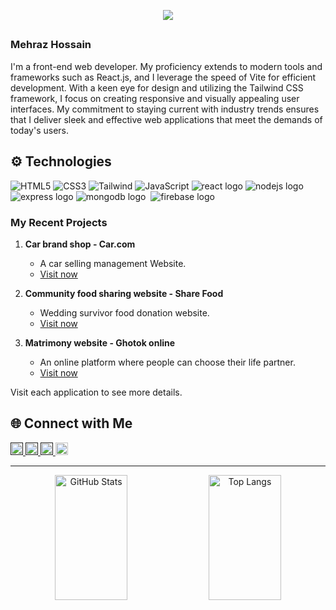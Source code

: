 <p align="center">
  <img src="https://i.ibb.co/swqFfzd/Blue-and-White-Modern-Business-Facebook-Cover-1.png">
</p>

##
<h3>Mehraz Hossain</h3>


I'm a front-end web developer. My proficiency extends to modern tools and frameworks such as React.js, and I leverage the speed of Vite for efficient development. With a keen eye for design and utilizing the Tailwind CSS framework, I focus on creating responsive and visually appealing user interfaces. My commitment to staying current with industry trends ensures that I deliver sleek and effective web applications that meet the demands of today's users.

## ⚙️ Technologies

<p align="left">

<img alt="HTML5" src="https://img.shields.io/badge/html5%20-%23E34F26.svg?&style=for-the-badge&logo=html5&logoColor=white"/>

<img alt="CSS3" src="https://img.shields.io/badge/css3%20-%231572B6.svg?&style=for-the-badge&logo=css3&logoColor=white"/>

<img alt="Tailwind" src="https://img.shields.io/badge/tailwind%20-%23563D7C.svg?&style=for-the-badge&logo=css3&logoColor=white"/>

<img alt="JavaScript" src="https://img.shields.io/badge/javascript%20-%23323330.svg?&style=for-the-badge&logo=javascript&logoColor=%23F7DF1E"/>
  
  <img src="https://img.shields.io/badge/React-61DAFB?logo=react&logoColor=black&style=for-the-badge"  alt="react logo"  />

 <img src="https://img.shields.io/badge/Node.js-339933?logo=nodedotjs&logoColor=white&style=for-the-badge" alt="nodejs logo"  />
  <img src="https://img.shields.io/badge/Express-000000?logo=express&logoColor=white&style=for-the-badge" alt="express logo"  />

  
 <img src="https://img.shields.io/badge/MongoDB-47A248?logo=mongodb&logoColor=white&style=for-the-badge"  alt="mongodb logo"  />
  <img width="0" />
  <img src="https://img.shields.io/badge/Firebase-FFCA28?logo=firebase&logoColor=black&style=for-the-badge"  alt="firebase logo"  />


</p>

###
<h3 align="left">My Recent Projects</h3>

1. **Car brand shop - Car.com**
   - A car selling  management Website.
   - [Visit now](https://quarrelsome-balls.surge.sh)

2. **Community food sharing website - Share Food**
   - Wedding survivor food donation website.
   - [Visit now](https://puffy-apples.surge.sh)

3. **Matrimony website - Ghotok online**
   - An online platform where people can choose their life partner.
   - [Visit now](https://online-ghotok.web.app/)

Visit each application to see more details.

## 🌐 Connect with Me
<div align="left">
  <a href="" target="_blank">
    <img src="https://img.shields.io/static/v1?message=LinkedIn&logo=linkedin&label=&color=0077B5&logoColor=white&labelColor=&style=for-the-badge" height="20" alt="linkedin logo"  />
  </a>
  <a href="" target="_blank">
    <img src="https://img.shields.io/static/v1?message=Twitter&logo=twitter&label=&color=1DA1F2&logoColor=white&labelColor=&style=for-the-badge" height="20" alt="twitter logo"  />
  </a>
  <a href="" target="_blank">
    <img src="https://img.shields.io/static/v1?message=Facebook&logo=facebook&label=&color=1877F2&logoColor=white&labelColor=&style=for-the-badge" height="20" alt="facebook logo"  />
  </a>
 

  <a href="mehraz2035@gmail.com" target="_blank">
    <img src="https://img.shields.io/static/v1?message=Gmail&logo=gmail&label=&color=D14836&logoColor=white&labelColor=&style=for-the-badge" height="20" alt="gmail logo"  />
  </a>
  
</div>

---

<p align="center">
  <img src="https://github-readme-stats.vercel.app/api?username=mehraz2035&show_icons=true&theme=radical" height="200" width="48%" alt="GitHub Stats" />
  <img src="https://github-readme-stats.vercel.app/api/top-langs/?username=mehraz2035&layout=donut&theme=radical" height="200" width="48%" alt="Top Langs" />
</p>




<br/>




